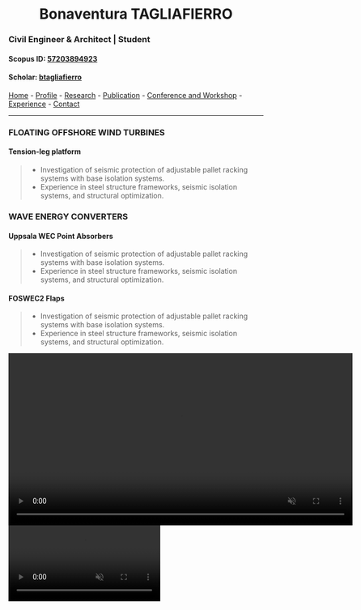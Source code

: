 #  <center> Bonaventura TAGLIAFIERRO <center> #

###  Civil Engineer & Architect | Student 

####  Scopus ID: [57203894923](https://www.scopus.com/authid/detail.uri?authorId=57203894923)
####  Scholar: [btagliafierro](https://scholar.google.com/citations?hl=en&user=JX-TrjQAAAAJ)

[Home](index.md) - [Profile](profile.md) - [Research](research.md) - [Publication](publication.md) - [Conference and Workshop](events.md) - [Experience](experience) - [Contact](contact.md) 
___
### FLOATING OFFSHORE WIND TURBINES
#### **Tension-leg platform** 
> - Investigation of seismic protection of adjustable pallet racking systems with base isolation systems. 
> - Experience in steel structure frameworks, seismic isolation systems, and structural optimization. 

### WAVE ENERGY CONVERTERS
#### **Uppsala WEC** Point Absorbers
> - Investigation of seismic protection of adjustable pallet racking systems with base isolation systems. 
> - Experience in steel structure frameworks, seismic isolation systems, and structural optimization. 

#### **FOSWEC2** Flaps 
> - Investigation of seismic protection of adjustable pallet racking systems with base isolation systems. 
> - Experience in steel structure frameworks, seismic isolation systems, and structural optimization.
  
<video width="680" autoplay loop muted markdown="1" align="center" frameborder="1"> 
  <source src="video/extreme_lat.mp4" type="video/mp4">
  Your browser does not support the video tag.
</video>
<video width="300" autoplay loop muted markdown="1" style="display: inline-block;" align="right"  frameborder="1"> 
  <source src="video/extreme_zoom.mp4" type="video/mp4">
  Your browser does not support the video tag.
</video>
